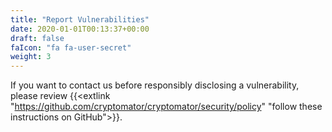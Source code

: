 ```yaml
---
title: "Report Vulnerabilities"
date: 2020-01-01T00:13:37+00:00
draft: false
faIcon: "fa fa-user-secret"
weight: 3
---
```


If you want to contact us before responsibly disclosing a vulnerability, please review {{<extlink "https://github.com/cryptomator/cryptomator/security/policy" "follow these instructions on GitHub">}}.